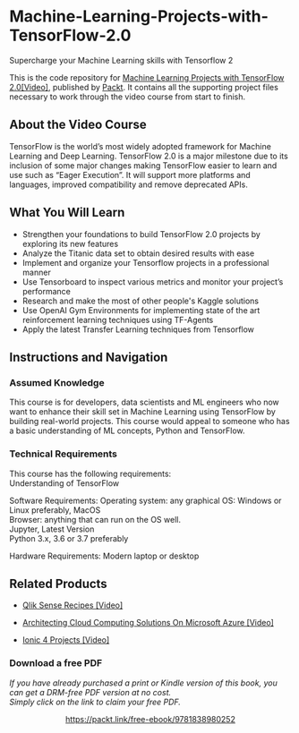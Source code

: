 # Machine-Learning-Projects-with-TensorFlow-2.0
Supercharge your Machine Learning skills with Tensorflow 2

This is the code repository for [Machine Learning Projects with TensorFlow 2.0[Video]](https://www.packtpub.com/data/machine-learning-projects-with-tensorflow-2-0-video), published by [Packt](https://www.packtpub.com/?utm_source=github). It contains all the supporting project files necessary to work through the video course from start to finish.



## About the Video Course
TensorFlow is the world’s most widely adopted framework for Machine Learning and Deep Learning. TensorFlow 2.0 is a major milestone due to its inclusion of some major changes making TensorFlow easier to learn and use such as “Eager Execution”. It will support more platforms and languages, improved compatibility and remove deprecated APIs.

<H2>What You Will Learn</H2>
<DIV class=book-info-will-learn-text>
<UL>
<LI>Strengthen your foundations to build TensorFlow 2.0 projects by exploring its new features
<LI>Analyze the Titanic data set to obtain desired results with ease
<LI>Implement and organize your Tensorflow projects in a professional manner
<LI>Use Tensorboard to inspect various metrics and monitor your project’s performance
<LI>Research and make the most of other people's Kaggle solutions
<LI>Use OpenAI Gym Environments for implementing state of the art reinforcement learning techniques using TF-Agents
<LI>Apply the latest Transfer Learning techniques from Tensorflow
</LI></UL></DIV>



## Instructions and Navigation
### Assumed Knowledge
This course is for developers, data scientists and ML engineers who now want to enhance their skill set in Machine Learning using TensorFlow by building real-world projects. This course would appeal to someone who has a basic understanding of ML concepts, Python and TensorFlow.


### Technical Requirements
This course has the following requirements:<br/>
Understanding of TensorFlow

Software Requirements: Operating system: any graphical OS: Windows or Linux preferably, MacOS <br/>
       Browser: anything that can run on the OS well.<br/>
       Jupyter, Latest Version <br/>
       Python 3.x, 3.6 or 3.7 preferably<br/>

Hardware Requirements: Modern laptop or desktop <br/> 








## Related Products
* [Qlik Sense Recipes [Video]](https://www.packtpub.com/data/qlik-sense-recipes-video)


* [Architecting Cloud Computing Solutions On Microsoft Azure [Video]](https://www.packtpub.com/web-development/architecting-cloud-computing-solutions-on-microsoft-azure-video)


* [Ionic 4 Projects [Video]](https://www.packtpub.com/mobile/ionic-4-projects-video)
### Download a free PDF

 <i>If you have already purchased a print or Kindle version of this book, you can get a DRM-free PDF version at no cost.<br>Simply click on the link to claim your free PDF.</i>
<p align="center"> <a href="https://packt.link/free-ebook/9781838980252">https://packt.link/free-ebook/9781838980252 </a> </p>
